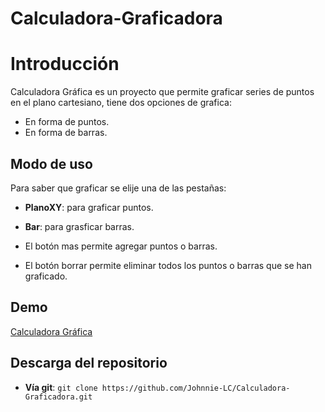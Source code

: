 # Calculadora-Graficadora

# Introducción

Calculadora Gráfica es un proyecto que permite graficar series de puntos en el plano cartesiano, tiene dos opciones de grafica:

- En forma de puntos.
- En forma de barras.

## Modo de uso

Para saber que graficar se elije una de las pestañas:

- **PlanoXY**: para graficar puntos.
- **Bar**: para grasficar barras.

- El botón mas permite agregar puntos o barras.

- El botón borrar permite eliminar todos los puntos o barras que se han graficado.

## Demo

[Calculadora Gráfica](https://johnnie-lc.github.io/Calculadora-Graficadora/)

## Descarga del repositorio

- **Vía git**:
  `git clone https://github.com/Johnnie-LC/Calculadora-Graficadora.git`
